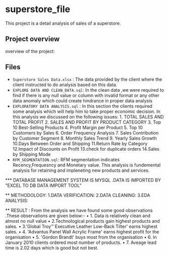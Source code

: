 # superstore_file
This project is a detail analysis of  sales of a superstore. 

## Project overview
overview of the project:
## Files

- `Superstore Sales Data.xlsx` : The data provided by the client where the client instructed to do analysis based on this data.
- `EXPLORE DATA AND CLEAN_DATA.sql`: In the clean data ,we were required to find if there is any null value or column with invalid format or any other data anomaly which could create 
                                     hindrance  in proper data analysis
- `EXPLORATORY DATA ANALYSIS.sql` : In this section the clients required some analysis   which will help him to take proper economic decision. In this analysis we discussed on the 
                                    following issues:
                                                      1. TOTAL SALES AND TOTAL PROFIT
                                                      2. SALES AND PROFIT BY PRODUCT CATEGORY
                                                      3. Top 10 Best-Selling Products
                                                      4. Profit Margin per Product
                                                      5. Top 10 Customers by Sales
                                                      6. Order Frequency Analysis
                                                      7. Sales Contribution by Customer Segment
                                                      8. Monthly Sales Trend
                                                      9. Yearly Sales Growth
                                                      10.Days Between Order and Shipping
                                                      11.Return Rate by Category
                                                      12.Impact of Discounts on Profit
                                                      13.check for duplicate orders
                                                      14.Sales by Shipping Mode
- `RFM_SEGMENTATION.sql`: RFM segmentation indicates Recency,Frequesncy and  Monetary value. This analysis is fundemental analysis for retaining and impleneting new products and services.

***  DATABASE MANAGEMENT SYSTEM IS MYSQL .DATA IS IMPORTED BY "EXCEL TO DB DATA IMPORT TOOL"

** METHODOLOGY:
1.DATA VERIFICATION:
2.DATA CLEANING:
3.EDA ANALYSIS:

** RESULT : From the analysis we  have found  some good observations .These observations are given below:- 
                   •	1. Data is relatively clean and almost no null value
                   •	2.Technological products gain highest products and sales.
                   •	3.'Global Troy™ Executive Leather Low-Back Tilter'  earns highest sales.
                   •	4. 'Advantus Panel Wall Acrylic Frame' earns highest profit for the  organisation
                   •	5. 'Gordon Brandt'  buys most from the organisation
                   •	6.  In January 2010 clients ordered most number of products.
                   •	7.  Aveage lead time is 2.02 days which is good but not best.







